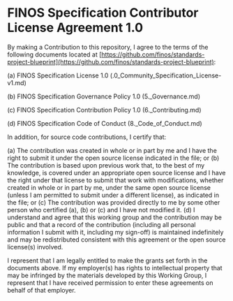 # FINOS Specification Contributor License Agreement 1.0

By making a Contribution to this repository, I agree to the terms of the following documents located at [https://github.com/finos/standards-project-blueprint](https://github.com/finos/standards-project-blueprint):

(a) FINOS Specification License 1.0 (.0_Community_Specification_License-v1.md)

(b) FINOS Specification Governance Policy 1.0 (5._Governance.md)

(c) FINOS Specification Contribution Policy 1.0 (6._Contributing.md)

(d) FINOS Specification Code of Conduct (8._Code_of_Conduct.md)


In addition, for source code contributions, I certify that:

(a) The contribution was created in whole or in part by me and I have the right to submit it under the open source license indicated in the file; or (b) The contribution is based upon previous work that, to the best  of my knowledge, is covered under an appropriate open source license and I have the right under that license to submit that work with modifications, whether created in whole or in part by me, under the same open source license (unless I am permitted to submit under a different license), as indicated in the file; or (c) The contribution was provided directly to me by some other person who certified (a), (b) or (c) and I have not modified it. (d) I understand and agree that this working group and the contribution may be public and that a record of the contribution (including all personal information I submit with it, including my sign-off) is maintained indefinitely and may be redistributed consistent with this agreement or the open source license(s) involved.

I represent that I am legally entitled to make the grants set forth in the documents above.  If my employer(s) has rights to intellectual property that may be infringed by the materials developed by this Working Group, I represent that I have received permission to enter these agreements on behalf of that employer.
